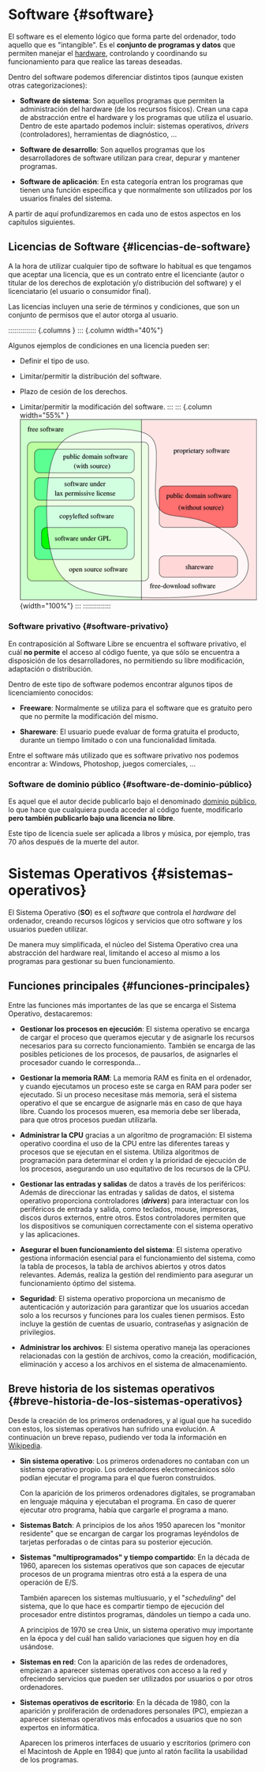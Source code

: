 
# Software {#software}

El software es el elemento lógico que forma parte del ordenador, todo aquello que es "intangible". Es el **conjunto de programas y datos** que permiten manejar el [hardware](#hardware), controlando y coordinando su funcionamiento para que realice las tareas deseadas.

Dentro del software podemos diferenciar distintos tipos (aunque existen otras categorizaciones):

-   **Software de sistema**: Son aquellos programas que permiten la administración del hardware (de los recursos físicos). Crean una capa de abstracción entre el hardware y los programas que utiliza el usuario. Dentro de este apartado podemos incluir: sistemas operativos, *drivers* (controladores), herramientas de diagnóstico, \...

-   **Software de desarrollo**: Son aquellos programas que los desarrolladores de software utilizan para crear, depurar y mantener programas.

-   **Software de aplicación**: En esta categoría entran los programas que tienen una función específica y que normalmente son utilizados por los usuarios finales del sistema.

A partir de aquí profundizaremos en cada uno de estos aspectos en los capítulos siguientes.


## Licencias de Software {#licencias-de-software}

A la hora de utilizar cualquier tipo de software lo habitual es que tengamos que aceptar una licencia, que es un contrato entre el licenciante (autor o titular de los derechos de explotación y/o distribución del software) y el licenciatario (el usuario o consumidor final).

Las licencias incluyen una serie de términos y condiciones, que son un conjunto de permisos que el autor otorga al usuario.



:::::::::::::: {.columns }
::: {.column width="40%"}

Algunos ejemplos de condiciones en una licencia pueden ser:

-   Definir el tipo de uso.

-   Limitar/permitir la distribución del software.

-   Plazo de cesión de los derechos.

-   Limitar/permitir la modificación del software.
:::
::: {.column width="55%" }
![Esquema básico de licencias. Fuente: [Wikipedia](https://en.wikipedia.org/wiki/Free_software)](img/si/free_and_nonfree_software.png){width="100%"}
:::
::::::::::::::



### Software privativo {#software-privativo}

En contraposición al Software Libre se encuentra el software privativo, el cuál **no permite** el acceso al código fuente, ya que sólo se encuentra a disposición de los desarrolladores, no permitiendo su libre modificación, adaptación o distribución.

Dentro de este tipo de software podemos encontrar algunos tipos de licenciamiento conocidos:

-   **Freeware**: Normalmente se utiliza para el software que es gratuito pero que no permite la modificación del mismo.

-   **Shareware**: El usuario puede evaluar de forma gratuita el producto, durante un tiempo limitado o con una funcionalidad limitada.

Entre el software más utilizado que es software privativo nos podemos encontrar a: Windows, Photoshop, juegos comerciales, \...

### Software de dominio público {#software-de-dominio-público}

Es aquel que el autor decide publicarlo bajo el denominado [dominio público](https://es.wikipedia.org/wiki/Dominio_p%C3%BAblico), lo que hace que cualquiera pueda acceder al código fuente, modificarlo **pero también publicarlo bajo una licencia no libre**.

Este tipo de licencia suele ser aplicada a libros y música, por ejemplo, tras 70 años después de la muerte del autor.

# Sistemas Operativos {#sistemas-operativos}

El Sistema Operativo (**SO**) es el *software* que controla el *hardware* del ordenador, creando recursos lógicos y servicios que otro software y los usuarios pueden utilizar.

De manera muy simplificada, el núcleo del Sistema Operativo crea una abstracción del hardware real, limitando el acceso al mismo a los programas para gestionar su buen funcionamiento.

## Funciones principales {#funciones-principales}

Entre las funciones más importantes de las que se encarga el Sistema Operativo, destacaremos:

-   **Gestionar los procesos en ejecución**: El sistema operativo se encarga de cargar el proceso que queramos ejecutar y de asignarle los recursos necesarios para su correcto funcionamiento. También se encarga de las posibles peticiones de los procesos, de pausarlos, de asignarles el procesador cuando le corresponda\...

-   **Gestionar la memoria RAM**: La memoria RAM es finita en el ordenador, y cuando ejecutamos un proceso este se carga en RAM para poder ser ejecutado. Si un proceso necesitase más memoria, será el sistema operativo el que se encargue de asignarle más en caso de que haya libre. Cuando los procesos mueren, esa memoria debe ser liberada, para que otros procesos puedan utilizarla.

-   **Administrar la CPU** gracias a un algoritmo de programación: El sistema operativo coordina el uso de la CPU entre las diferentes tareas y procesos que se ejecutan en el sistema. Utiliza algoritmos de programación para determinar el orden y la prioridad de ejecución de los procesos, asegurando un uso equitativo de los recursos de la CPU.

-   **Gestionar las entradas y salidas** de datos a través de los periféricos: Además de direccionar las entradas y salidas de datos, el sistema operativo proporciona controladores (***drivers***) para interactuar con los periféricos de entrada y salida, como teclados, mouse, impresoras, discos duros externos, entre otros. Estos controladores permiten que los dispositivos se comuniquen correctamente con el sistema operativo y las aplicaciones.

-   **Asegurar el buen funcionamiento del sistema**: El sistema operativo gestiona información esencial para el funcionamiento del sistema, como la tabla de procesos, la tabla de archivos abiertos y otros datos relevantes. Además, realiza la gestión del rendimiento para asegurar un funcionamiento óptimo del sistema.

-   **Seguridad**: El sistema operativo proporciona un mecanismo de autenticación y autorización para garantizar que los usuarios accedan solo a los recursos y funciones para los cuales tienen permisos. Esto incluye la gestión de cuentas de usuario, contraseñas y asignación de privilegios.

-   **Administrar los archivos**: El sistema operativo maneja las operaciones relacionadas con la gestión de archivos, como la creación, modificación, eliminación y acceso a los archivos en el sistema de almacenamiento.

## Breve historia de los sistemas operativos {#breve-historia-de-los-sistemas-operativos}

Desde la creación de los primeros ordenadores, y al igual que ha sucedido con estos, los sistemas operativos han sufrido una evolución. A continuación un breve repaso, pudiendo ver toda la información en [Wikipedia](https://es.wikipedia.org/wiki/Historia_de_los_sistemas_operativos).

-   **Sin sistema operativo**: Los primeros ordenadores no contaban con un sistema operativo propio. Los ordenadores electromecánicos sólo podían ejecutar el programa para el que fueron construidos.

    Con la aparición de los primeros ordenadores digitales, se programaban en lenguaje máquina y ejecutaban el programa. En caso de querer ejecutar otro programa, había que cargarle el programa a mano.

-   **Sistemas Batch**: A principios de los años 1950 aparecen los "monitor residente" que se encargan de cargar los programas leyéndolos de tarjetas perforadas o de cintas para su posterior ejecución.

-   **Sistemas "multiprogramados" y tiempo compartido**: En la década de 1960, aparecen los sistemas operativos que son capaces de ejecutar procesos de un programa mientras otro está a la espera de una operación de E/S.

    También aparecen los sistemas multiusuario, y el "*scheduling*" del sistema, que lo que hace es compartir tiempo de ejecución del procesador entre distintos programas, dándoles un tiempo a cada uno.

    A principios de 1970 se crea Unix, un sistema operativo muy importante en la época y del cuál han salido variaciones que siguen hoy en día usándose.

-   **Sistemas en red**: Con la aparición de las redes de ordenadores, empiezan a aparecer sistemas operativos con acceso a la red y ofreciendo servicios que pueden ser utilizados por usuarios o por otros ordenadores.

-   **Sistemas operativos de escritorio**: En la década de 1980, con la aparición y proliferación de ordenadores personales (PC), empiezan a aparecer sistemas operativos más enfocados a usuarios que no son expertos en informática.

    Aparecen los primeros interfaces de usuario y escritorios (primero con el Macintosh de Apple en 1984) que junto al ratón facilita la usabilidad de los programas.


